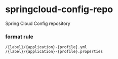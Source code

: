 # springcloud-config-repo
Spring Cloud Config repository


### format rule
```
/{label}/{application}-{profile}.yml
/{label}/{application}-{profile}.properties
```
